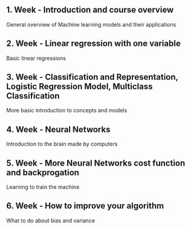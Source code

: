## 1. Week - Introduction and course overview

General overview of Machine learning models and their applications


## 2. Week - Linear regression with one variable

Basic linear regressions 


## 3. Week - Classification and Representation, Logistic Regression Model, Multiclass Classification

More basic introduction to concepts and models


## 4. Week - Neural Networks 

Introduction to the brain made by computers


## 5. Week - More Neural Networks cost function and backprogation 

Learning to train the machine 


## 6. Week - How to improve your algorithm 

What to do about bias and variance 